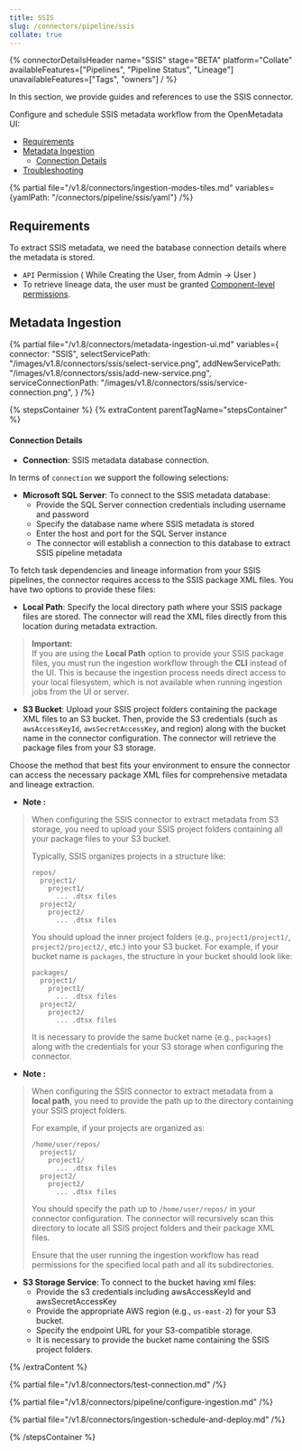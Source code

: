 ```yaml
---
title: SSIS
slug: /connectors/pipeline/ssis
collate: true
---
```


{% connectorDetailsHeader
name="SSIS"
stage="BETA"
platform="Collate"
availableFeatures=["Pipelines", "Pipeline Status", "Lineage"]
unavailableFeatures=["Tags", "owners"]
/ %}

In this section, we provide guides and references to use the SSIS connector.

Configure and schedule SSIS metadata workflow from the OpenMetadata UI:

- [Requirements](#requirements)
- [Metadata Ingestion](#metadata-ingestion)
    - [Connection Details](#connection-details)
- [Troubleshooting](/connectors/pipeline/ssis/troubleshooting)

{% partial file="/v1.8/connectors/ingestion-modes-tiles.md" variables={yamlPath: "/connectors/pipeline/ssis/yaml"} /%}

## Requirements
To extract SSIS metadata, we need the batabase connection details where the metadata is stored.

- `API` Permission ( While Creating the User, from Admin -> User )
- To retrieve lineage data, the user must be granted [Component-level permissions](https://docs.matillion.com/metl/docs/2932106/#component).

## Metadata Ingestion

{% partial 
  file="/v1.8/connectors/metadata-ingestion-ui.md" 
  variables={
    connector: "SSIS", 
    selectServicePath: "/images/v1.8/connectors/ssis/select-service.png",
    addNewServicePath: "/images/v1.8/connectors/ssis/add-new-service.png",
    serviceConnectionPath: "/images/v1.8/connectors/ssis/service-connection.png",
} 
/%}

{% stepsContainer %}
{% extraContent parentTagName="stepsContainer" %}

#### Connection Details

- **Connection**: SSIS metadata database connection.

In terms of `connection` we support the following selections:

- **Microsoft SQL Server**: To connect to the SSIS metadata database:
  - Provide the SQL Server connection credentials including username and password
  - Specify the database name where SSIS metadata is stored
  - Enter the host and port for the SQL Server instance
  - The connector will establish a connection to this database to extract SSIS pipeline metadata

To fetch task dependencies and lineage information from your SSIS pipelines, the connector requires access to the SSIS package XML files. You have two options to provide these files:

- **Local Path**: Specify the local directory path where your SSIS package files are stored. The connector will read the XML files directly from this location during metadata extraction.
> **Important:**  
> If you are using the **Local Path** option to provide your SSIS package files, you must run the ingestion workflow through the **CLI** instead of the UI. This is because the ingestion process needs direct access to your local filesystem, which is not available when running ingestion jobs from the UI or server.  


- **S3 Bucket**: Upload your SSIS project folders containing the package XML files to an S3 bucket. Then, provide the S3 credentials (such as `awsAccessKeyId`, `awsSecretAccessKey`, and region) along with the bucket name in the connector configuration. The connector will retrieve the package files from your S3 storage.

Choose the method that best fits your environment to ensure the connector can access the necessary package XML files for comprehensive metadata and lineage extraction.

- **Note <s3>:**  
> When configuring the SSIS connector to extract metadata from S3 storage, you need to upload your SSIS project folders containing all your package files to your S3 bucket.  
> 
> Typically, SSIS organizes projects in a structure like:
> ```
> repos/
>   project1/
>     project1/
>       ... .dtsx files
>   project2/
>     project2/
>       ... .dtsx files
> ```
> 
> You should upload the inner project folders (e.g., `project1/project1/`, `project2/project2/`, etc.) into your S3 bucket. For example, if your bucket name is `packages`, the structure in your bucket should look like:
> ```
> packages/
>   project1/
>     project1/
>       ... .dtsx files
>   project2/
>     project2/
>       ... .dtsx files
> ```
> 
> It is necessary to provide the same bucket name (e.g., `packages`) along with the credentials for your S3 storage when configuring the connector.

- **Note <localPath>:**
> When configuring the SSIS connector to extract metadata from a **local path**, you need to provide the path up to the directory containing your SSIS project folders.  
> 
> For example, if your projects are organized as:
> ```
> /home/user/repos/
>   project1/
>     project1/
>       ... .dtsx files
>   project2/
>     project2/
>       ... .dtsx files
> ```
> 
> You should specify the path up to `/home/user/repos/` in your connector configuration. The connector will recursively scan this directory to locate all SSIS project folders and their package XML files.
> 
> Ensure that the user running the ingestion workflow has read permissions for the specified local path and all its subdirectories.



- **S3 Storage Service**: To connect to the bucket having xml files:
  - Provide the s3 credentials including awsAccessKeyId and awsSecretAccessKey
  - Provide the appropriate AWS region (e.g., `us-east-2`) for your S3 bucket.
  - Specify the endpoint URL for your S3-compatible storage.
  - It is necessary to provide the bucket name containing the SSIS project folders.


{% /extraContent %}

{% partial file="/v1.8/connectors/test-connection.md" /%}

{% partial file="/v1.8/connectors/pipeline/configure-ingestion.md" /%}

{% partial file="/v1.8/connectors/ingestion-schedule-and-deploy.md" /%}

{% /stepsContainer %}
